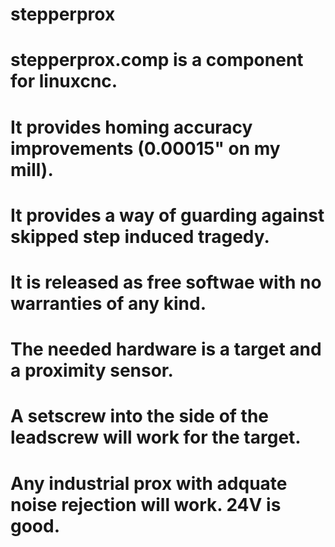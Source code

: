 # stepperprox
#
# stepperprox.comp is a component for linuxcnc.  
# 
# It provides homing accuracy improvements (0.00015" on my mill).
# It provides a way of guarding against skipped step induced tragedy.
#
# It is released as free softwae with no warranties of any kind.
#
# The needed hardware is a target and a proximity sensor.  
# A setscrew into the side of the leadscrew will work for the target.
# Any industrial prox with adquate noise rejection will work. 24V is good.
#
